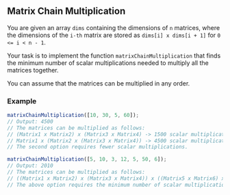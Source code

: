 ## Matrix Chain Multiplication

You are given an array `dims` containing the dimensions of `n` matrices, where the dimensions of the `i-th` matrix are stored as `dims[i] x dims[i + 1]` for `0 <= i < n - 1`.

Your task is to implement the function `matrixChainMultiplication` that finds the minimum number of scalar multiplications needed to multiply all the matrices together.

You can assume that the matrices can be multiplied in any order.

### Example

```js
matrixChainMultiplication([10, 30, 5, 60]);
// Output: 4500
// The matrices can be multiplied as follows:
// (Matrix1 x Matrix2) x (Matrix3 x Matrix4) -> 1500 scalar multiplications
// Matrix1 x (Matrix2 x (Matrix3 x Matrix4)) -> 4500 scalar multiplications
// The second option requires fewer scalar multiplications.

matrixChainMultiplication([5, 10, 3, 12, 5, 50, 6]);
// Output: 2010
// The matrices can be multiplied as follows:
// ((Matrix1 x Matrix2) x (Matrix3 x Matrix4)) x ((Matrix5 x Matrix6) x Matrix7) -> 2010 scalar multiplications
// The above option requires the minimum number of scalar multiplications.
